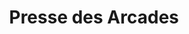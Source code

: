 ---
title: "Presse des Arcades"
url: /villeneuve-les-maguelone/presse-des-arcades/
shop: marchand de journaux
---